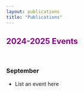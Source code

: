```yaml
---
layout: publications
title: "Publications"
---
```

<style>
purple {
  color: purple;
}

red {
  color: red;
}

green {
  color: lightgreen;
}
</style>

## **<purple>2024-2025 Events</purple>**

<br/>

### September 
* List an event here 


